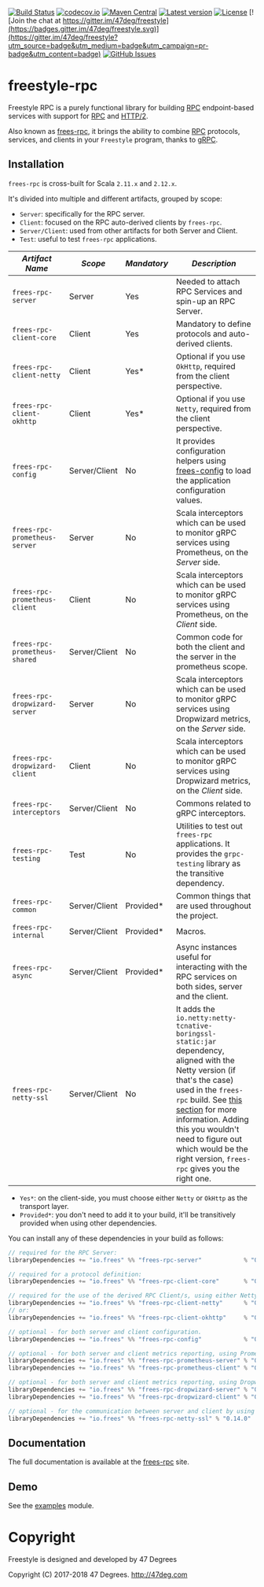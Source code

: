 
[comment]: # (Start Badges)

[![Build Status](https://travis-ci.org/frees-io/freestyle-rpc.svg?branch=master)](https://travis-ci.org/frees-io/freestyle-rpc) [![codecov.io](http://codecov.io/github/frees-io/freestyle-rpc/coverage.svg?branch=master)](http://codecov.io/github/frees-io/freestyle-rpc?branch=master) [![Maven Central](https://img.shields.io/badge/maven%20central-0.14.0-green.svg)](https://oss.sonatype.org/#nexus-search;gav~io.frees~frees-rpc*) [![Latest version](https://img.shields.io/badge/freestyle--rpc-0.14.0-green.svg)](https://index.scala-lang.org/frees-io/freestyle-rpc) [![License](https://img.shields.io/badge/license-Apache%202-blue.svg)](https://raw.githubusercontent.com/frees-io/freestyle-rpc/master/LICENSE) [![Join the chat at https://gitter.im/47deg/freestyle](https://badges.gitter.im/47deg/freestyle.svg)](https://gitter.im/47deg/freestyle?utm_source=badge&utm_medium=badge&utm_campaign=pr-badge&utm_content=badge) [![GitHub Issues](https://img.shields.io/github/issues/frees-io/freestyle-rpc.svg)](https://github.com/frees-io/freestyle-rpc/issues)

[comment]: # (End Badges)

# freestyle-rpc

Freestyle RPC is a purely functional library for building [RPC] endpoint-based services with support for [RPC] and [HTTP/2].

Also known as [frees-rpc], it brings the ability to combine [RPC] protocols, services, and clients in your `Freestyle` program, thanks to [gRPC].

## Installation

`frees-rpc` is cross-built for Scala `2.11.x` and `2.12.x`.

It's divided into multiple and different artifacts, grouped by scope:

* `Server`: specifically for the RPC server.
* `Client`: focused on the RPC auto-derived clients by `frees-rpc`.
* `Server/Client`: used from other artifacts for both Server and Client.
* `Test`: useful to test `frees-rpc` applications.

*Artifact Name* | *Scope* | *Mandatory* | *Description*
--- | --- | --- | ---
`frees-rpc-server` | Server | Yes | Needed to attach RPC Services and spin-up an RPC Server.
`frees-rpc-client-core` | Client | Yes | Mandatory to define protocols and auto-derived clients.
`frees-rpc-client-netty` | Client | Yes* | Optional if you use `OkHttp`, required from the client perspective.
`frees-rpc-client-okhttp` | Client | Yes* | Optional if you use `Netty`, required from the client perspective.
`frees-rpc-config` | Server/Client | No | It provides configuration helpers using [frees-config] to load the application configuration values.
`frees-rpc-prometheus-server` | Server | No | Scala interceptors which can be used to monitor gRPC services using Prometheus, on the _Server_ side.
`frees-rpc-prometheus-client` | Client | No | Scala interceptors which can be used to monitor gRPC services using Prometheus, on the _Client_ side.
`frees-rpc-prometheus-shared` | Server/Client | No | Common code for both the client and the server in the prometheus scope.
`frees-rpc-dropwizard-server` | Server | No | Scala interceptors which can be used to monitor gRPC services using Dropwizard metrics, on the _Server_ side.
`frees-rpc-dropwizard-client` | Client | No | Scala interceptors which can be used to monitor gRPC services using Dropwizard metrics, on the _Client_ side.
`frees-rpc-interceptors` | Server/Client | No | Commons related to gRPC interceptors.
`frees-rpc-testing` | Test | No | Utilities to test out `frees-rpc` applications. It provides the `grpc-testing` library as the transitive dependency.
`frees-rpc-common` | Server/Client | Provided* | Common things that are used throughout the project.
`frees-rpc-internal` | Server/Client | Provided* | Macros.
`frees-rpc-async` | Server/Client | Provided* | Async instances useful for interacting with the RPC services on both sides, server and the client.
`frees-rpc-netty-ssl` | Server/Client | No | It adds the `io.netty:netty-tcnative-boringssl-static:jar` dependency, aligned with the Netty version (if that's the case) used in the `frees-rpc` build. See [this section](https://github.com/grpc/grpc-java/blob/master/SECURITY.md#netty) for more information. Adding this you wouldn't need to figure out which would be the right version, `frees-rpc` gives you the right one.

* `Yes*`: on the client-side, you must choose either `Netty` or `OkHttp` as the transport layer.
* `Provided*`: you don't need to add it to your build, it'll be transitively provided when using other dependencies.

You can install any of these dependencies in your build as follows:

[comment]: # (Start Replace)

```scala
// required for the RPC Server:
libraryDependencies += "io.frees" %% "frees-rpc-server"            % "0.14.0"

// required for a protocol definition:
libraryDependencies += "io.frees" %% "frees-rpc-client-core"       % "0.14.0"

// required for the use of the derived RPC Client/s, using either Netty or OkHttp as transport layer:
libraryDependencies += "io.frees" %% "frees-rpc-client-netty"      % "0.14.0"
// or:
libraryDependencies += "io.frees" %% "frees-rpc-client-okhttp"     % "0.14.0"

// optional - for both server and client configuration.
libraryDependencies += "io.frees" %% "frees-rpc-config"            % "0.14.0"

// optional - for both server and client metrics reporting, using Prometheus.
libraryDependencies += "io.frees" %% "frees-rpc-prometheus-server" % "0.14.0"
libraryDependencies += "io.frees" %% "frees-rpc-prometheus-client" % "0.14.0"

// optional - for both server and client metrics reporting, using Dropwizard.
libraryDependencies += "io.frees" %% "frees-rpc-dropwizard-server" % "0.14.0"
libraryDependencies += "io.frees" %% "frees-rpc-dropwizard-client" % "0.14.0"

// optional - for the communication between server and client by using SSL/TLS.
libraryDependencies += "io.frees" %% "frees-rpc-netty-ssl" % "0.14.0"
```

[comment]: # (End Replace)

## Documentation

The full documentation is available at the [frees-rpc](http://frees.io/docs/rpc) site.

## Demo

See the [examples](/modules/examples) module.

[RPC]: https://en.wikipedia.org/wiki/Remote_procedure_call
[HTTP/2]: https://http2.github.io/
[gRPC]: https://grpc.io/
[frees-rpc]: http://frees.io/docs/rpc/
[frees-config]: http://frees.io/docs/patterns/config/

[comment]: # (Start Copyright)
# Copyright

Freestyle is designed and developed by 47 Degrees

Copyright (C) 2017-2018 47 Degrees. <http://47deg.com>

[comment]: # (End Copyright)